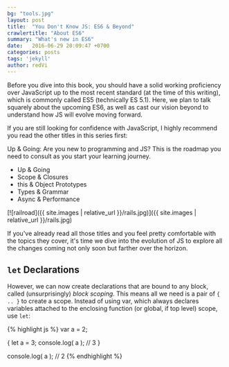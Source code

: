 ```yaml
---
bg: "tools.jpg"
layout: post
title:  "You Don't Know JS: ES6 & Beyond"
crawlertitle: "About ES6"
summary: "What's new in ES6"
date:   2016-06-29 20:09:47 +0700
categories: posts
tags: 'jekyll'
author: redVi
---
```

Before you dive into this book, you should have a solid working proficiency over JavaScript up to the most recent standard (at the time of this writing), which is commonly called ES5 (technically ES 5.1). Here, we plan to talk squarely about the upcoming ES6, as well as cast our vision beyond to understand how JS will evolve moving forward.

If you are still looking for confidence with JavaScript, I highly recommend you read the other titles in this series first:

Up & Going: Are you new to programming and JS? This is the roadmap you need to consult as you start your learning journey.

- Up & Going
- Scope & Closures
- this & Object Prototypes
- Types & Grammar
- Async & Performance

[![railroad]({{ site.images | relative_url }}/rails.jpg)]({{ site.images | relative_url }}/rails.jpg)

If you've already read all those titles and you feel pretty comfortable with the topics they cover, it's time we dive into the evolution of JS to explore all the changes coming not only soon but farther over the horizon.

## `let` Declarations

However, we can now create declarations that are bound to any block, called (unsurprisingly) *block scoping*. This means all we need is a pair of `{ .. }` to create a scope. Instead of using var, which always declares variables attached to the enclosing function (or global, if top level) scope, use `let`:

{% highlight js %}
var a = 2;

{
    let a = 3;
    console.log( a );   // 3
}

console.log( a );       // 2
{% endhighlight %}

